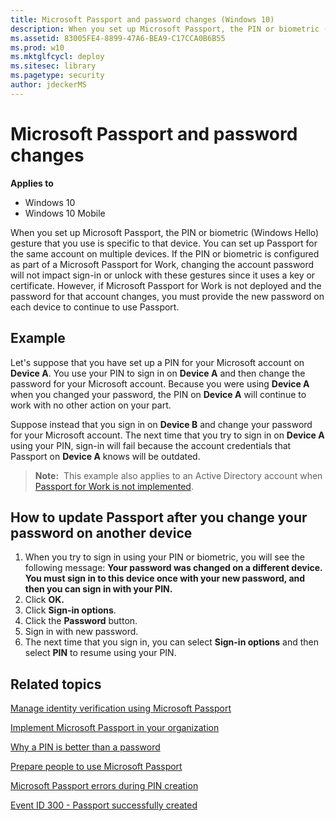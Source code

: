 ```yaml
---
title: Microsoft Passport and password changes (Windows 10)
description: When you set up Microsoft Passport, the PIN or biometric (Windows Hello) gesture that you use is specific to that device.
ms.assetid: 83005FE4-8899-47A6-BEA9-C17CCA0B6B55
ms.prod: w10
ms.mktglfcycl: deploy
ms.sitesec: library
ms.pagetype: security
author: jdeckerMS
---
```

# Microsoft Passport and password changes

**Applies to**
-   Windows 10
-   Windows 10 Mobile

When you set up Microsoft Passport, the PIN or biometric (Windows Hello) gesture that you use is specific to that device. You can set up Passport for the same account on multiple devices. If the PIN or biometric is configured as part of a Microsoft Passport for Work, changing the account password will not impact sign-in or unlock with these gestures since it uses a key or certificate. However, if Microsoft Passport for Work is not deployed and the password for that account changes, you must provide the new password on each device to continue to use Passport.

## Example

Let's suppose that you have set up a PIN for your Microsoft account on **Device A**. You use your PIN to sign in on **Device A** and then change the password for your Microsoft account.
Because you were using **Device A** when you changed your password, the PIN on **Device A** will continue to work with no other action on your part.

Suppose instead that you sign in on **Device B** and change your password for your Microsoft account. The next time that you try to sign in on **Device A** using your PIN, sign-in will fail because the account credentials that Passport on **Device A** knows will be outdated.
> **Note:**  This example also applies to an Active Directory account when [Passport for Work is not implemented](implement-microsoft-passport-in-your-organization.md).
 
## How to update Passport after you change your password on another device

1.  When you try to sign in using your PIN or biometric, you will see the following message: **Your password was changed on a different device. You must sign in to this device once with your new password, and then you can sign in with your PIN.**
2.  Click **OK.**
3.  Click **Sign-in options**.
4.  Click the **Password** button.
5.  Sign in with new password.
6.  The next time that you sign in, you can select **Sign-in options** and then select **PIN** to resume using your PIN.

## Related topics

[Manage identity verification using Microsoft Passport](manage-identity-verification-using-microsoft-passport.md)

[Implement Microsoft Passport in your organization](implement-microsoft-passport-in-your-organization.md)

[Why a PIN is better than a password](why-a-pin-is-better-than-a-password.md)

[Prepare people to use Microsoft Passport](prepare-people-to-use-microsoft-passport.md)

[Microsoft Passport errors during PIN creation](microsoft-passport-errors-during-pin-creation.md)


[Event ID 300 - Passport successfully created](passport-event-300.md)
 